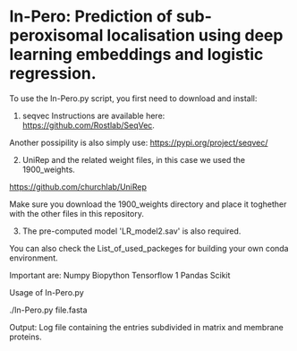 # In-Pero: Prediction of sub-peroxisomal localisation using deep learning embeddings and logistic regression.

To use the In-Pero.py script, you first need to download and install:

1) seqvec 
Instructions are available here: https://github.com/Rostlab/SeqVec.

Another possipility is also simply use: 
<pip install seqvec>
https://pypi.org/project/seqvec/

2) UniRep and the related weight files, in this case we used the 1900_weights.

https://github.com/churchlab/UniRep

Make sure you download the 1900_weights directory and place it toghether with the other files in this repository.


3) The pre-computed model 'LR_model2.sav' is also required.

You can also check the List_of_used_packeges for building your own conda environment.

Important are: 
Numpy
Biopython
Tensorflow 1
Pandas
Scikit





Usage of In-Pero.py

./In-Pero.py file.fasta


Output:
Log file containing the entries subdivided in matrix and membrane proteins.

